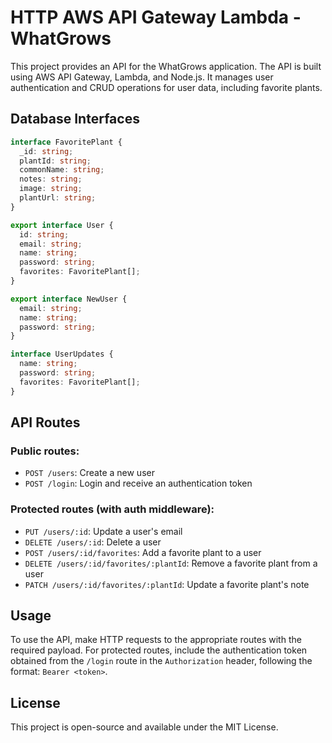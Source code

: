 # HTTP AWS API Gateway Lambda - WhatGrows

This project provides an API for the WhatGrows application. The API is built using AWS API Gateway, Lambda, and Node.js. It manages user authentication and CRUD operations for user data, including favorite plants.

## Database Interfaces

```typescript
interface FavoritePlant {
  _id: string;
  plantId: string;
  commonName: string;
  notes: string;
  image: string;
  plantUrl: string;
}

export interface User {
  id: string;
  email: string;
  name: string;
  password: string;
  favorites: FavoritePlant[];
}

export interface NewUser {
  email: string;
  name: string;
  password: string;
}

interface UserUpdates {
  name: string;
  password: string;
  favorites: FavoritePlant[];
}
```

## API Routes

### Public routes:

- `POST /users`: Create a new user
- `POST /login`: Login and receive an authentication token

### Protected routes (with auth middleware):

- `PUT /users/:id`: Update a user's email
- `DELETE /users/:id`: Delete a user
- `POST /users/:id/favorites`: Add a favorite plant to a user
- `DELETE /users/:id/favorites/:plantId`: Remove a favorite plant from a user
- `PATCH /users/:id/favorites/:plantId`: Update a favorite plant's note

## Usage

To use the API, make HTTP requests to the appropriate routes with the required payload. For protected routes, include the authentication token obtained from the `/login` route in the `Authorization` header, following the format: `Bearer <token>`.

## License

This project is open-source and available under the MIT License.
